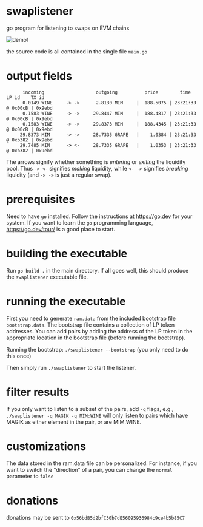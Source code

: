 # swaplistener
go program for listening to swaps on EVM chains

![demo1](https://user-images.githubusercontent.com/107820179/174716378-d7d5f5c3-f99d-4f33-9d42-c0fae408c03b.png)


the source code is all contained in the single file `main.go`

# output fields
```
      incoming                   outgoing          price        time     LP id    TX id
      0.0149 WINE     -> ->      2.8130 MIM     |  188.5075 | 23:21:33 @ 0x00cB | 0x9ebd
      0.1583 WINE     -> ->     29.8447 MIM     |  188.4817 | 23:21:33 @ 0x00cB | 0x9ebd
      0.1583 WINE     -> ->     29.8373 MIM     |  188.4345 | 23:21:33 @ 0x00cB | 0x9ebd
     29.8373 MIM      -> ->     28.7335 GRAPE   |    1.0384 | 23:21:33 @ 0xb382 | 0x9ebd
     29.7485 MIM      -> <-     28.7335 GRAPE   |    1.0353 | 23:21:33 @ 0xb382 | 0x9ebd
```
The arrows signify whether something is _entering_ or _exiting_ the liquidity pool. Thus `-> <-` signifies _making_ liquidity, while `<- ->` signifies _breaking_ liquidity (and `-> ->` is just a regular swap). 

# prerequisites
Need to have `go` installed. Follow the instructions at https://go.dev for your system. If you want to learn the `go` programming language, https://go.dev/tour/ is a good place to start.

# building the executable
Run `go build .` in the main directory. 
If all goes well, this should produce the `swaplistener` executable file.

# running the executable
First you need to generate `ram.data` from the included bootstrap file `bootstrap.data`. The bootstrap file contains a collection of LP token addresses. You can add pairs by adding the address of the LP token in the appropriate location in the bootstrap file (before running the bootstrap).

Running the bootstrap: `./swaplistener --bootstrap` (you only need to do this once)

Then simply run `./swaplistener` to start the listener. 

# filter results
If you only want to listen to a subset of the pairs, add `-q` flags, e.g.,
`./swaplistener -q MAGIK -q MIM:WINE`
will only listen to pairs which have MAGIK as either element in the pair, or are MIM:WINE.

# customizations

The data stored in the ram.data file can be personalized. For instance, if you want to switch the "direction" of a pair, you can change the `normal` parameter to `false`

# donations
donations may be sent to `0x56bdB5d2bfC30b7dE56095936984c9ce4b5b85C7`
